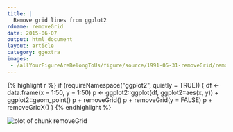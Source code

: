 ```yaml
---
title: |
  Remove grid lines from ggplot2
rdname: removeGrid
date: 2015-06-07
output: html_document
layout: article
category: ggextra
images:
 - /allYourFigureAreBelongToUs/figure/source/1991-05-31-removeGrid/removeGrid-1.png
---
```





{% highlight r %}
if (requireNamespace("ggplot2", quietly = TRUE)) {
  df <- data.frame(x = 1:50, y = 1:50)
  p <- ggplot2::ggplot(df, ggplot2::aes(x, y)) + ggplot2::geom_point()
  p + removeGrid()
  p + removeGrid(y = FALSE)
  p + removeGridX()
}
{% endhighlight %}

![plot of chunk removeGrid](/allYourFigureAreBelongToUs/figure/source/1991-05-31-removeGrid/removeGrid-1.png) 